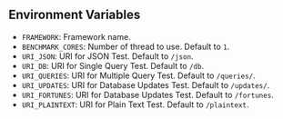 ## Environment Variables

* `FRAMEWORK`: Framework name.
* `BENCHMARK_CORES`: Number of thread to use. Default to `1`.
* `URI_JSON`: URI for JSON Test. Default to `/json`.
* `URI_DB`: URI for Single Query Test. Default to `/db`.
* `URI_QUERIES`: URI for Multiple Query Test. Default to `/queries/`.
* `URI_UPDATES`: URI for Database Updates Test. Default to `/updates/`.
* `URI_FORTUNES`: URI for Database Updates Test. Default to `/fortunes`.
* `URI_PLAINTEXT`: URI for Plain Text Test. Default to `/plaintext`.
